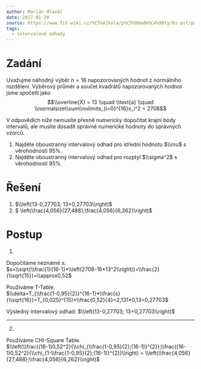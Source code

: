 ```yaml
---
author: Marián Hlaváč
date: 2017-01-28
source: https://www.fit-wiki.cz/%C5%A1kola/p%C5%99edm%C4%9Bty/bi-pst/pst_zkou%C5%A1ka_2012-05-28#skupina_b5
tags:
  - intervalové odhady
---
```


# Zadání

Uvažujme náhodný výběr $n = 16$ napozorovaných hodnot z normálního rozdělení. Výběrový průměr a součet kvadrátů napozorovaných hodnot jsme spočetli jako $$\\overline{X} = 13 \\quad \\text{a} \\quad \\normalsize\\sum\\nolimits_{i=0}^{16}x_i^2 = 2708$$

V odpovědích níže nemusíte přesně numericky dopočítat krajní body intervalů, ale musíte dosadit správné numerické hodnoty do správných vzorců.

1. Najděte oboustranný intervalový odhad pro střední hodnotu $\\mu$ s věrohodností 95%.
2. Najděte oboustranný intervalový odhad pro rozptyl $\\sigma^2$ s věrohodností 95%.

# Řešení

1. $\\left(13-0,27703; 13+0,27703\\right)$
2. $ \\left(\\frac{4,056}{27,488};\\frac{4,056}{6,262}\\right)$

# Postup

1.

Dopočítáme neznámé $s$.  
$s=\\sqrt{\\frac{1}{16-1}*\\left(2708-16*13^2\\right)}=\\frac{2}{\\sqrt{15}}=\\approx0,52$

Používáme T-Table.  
$\\delta=T_{\\frac{1-0,95}{2}}^{16-1}*\\frac{s}{\\sqrt{16}}=T_{0,025}^{15}*\\frac{0,52}{4}=2,131*0,13=0,27703$

Výsledný intervalový odhad: $\\left(13-0,27703; 13+0,27703\\right)$

---

2.

Používáme CHI-Square Table.  
$\\left(\\frac{(16-1)0,52^2}{\\chi_{\\frac{1-0,95}{2};(16-1)}^{2}};\\frac{(16-1)0,52^2}{\\chi_{1-\\frac{1-0,95}{2};(16-1)}^{2}}\\right) = \\left(\\frac{4,056}{27,488};\\frac{4,056}{6,262}\\right)$
